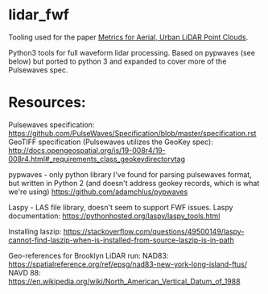 # lidar_fwf
Tooling used for the paper [Metrics for Aerial, Urban LiDAR Point Clouds](https://arxiv.org/abs/2010.09951).  

Python3 tools for full waveform lidar processing.  Based on pypwaves (see below) but ported to python 3 and expanded to cover more of the Pulsewaves spec.

# Resources:
Pulsewaves specification: https://github.com/PulseWaves/Specification/blob/master/specification.rst
GeoTIFF specification (Pulsewaves utilizes the GeoKey spec): http://docs.opengeospatial.org/is/19-008r4/19-008r4.html#_requirements_class_geokeydirectorytag

pypwaves - only python library I've found for parsing pulsewaves format, but written in Python 2 (and doesn't address geokey records, which is what we're using)
https://github.com/adamchlus/pypwaves

Laspy - LAS file library, doesn't seem to support FWF issues.
Laspy documentation: https://pythonhosted.org/laspy/laspy_tools.html

Installing laszip: https://stackoverflow.com/questions/49500149/laspy-cannot-find-laszip-when-is-installed-from-source-laszip-is-in-path

Geo-references for Brooklyn LiDAR run:
NAD83: https://spatialreference.org/ref/epsg/nad83-new-york-long-island-ftus/
NAVD 88: https://en.wikipedia.org/wiki/North_American_Vertical_Datum_of_1988
